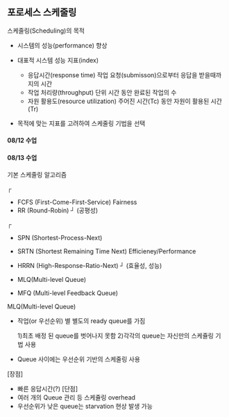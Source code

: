 ## 포로세스 스케줄링

스케줄링(Scheduling)의 목적

* 시스템의 성능(performance) 향상

* 대표적 시스템 성능 지표(index)
	* 응답시간(response time)
		작업 요청(submisson)으로부터 응답을 받을때까지의 시간
	* 작업 처리량(throughput)
		단위 시간 동안 완료된 작업의 수
	* 자원 활용도(resource utilization)
		주어진 시간(Tc) 동안 자원이 활용된 시간(Tr)

* 목적에 맞는 지표를 고려하여 스케줄링 기법을 선택



#### 08/12 수업
	

#### 08/13 수업

기본 스케줄링 알고리즘

┌
   * FCFS (First-Come-First-Service)             Fairness
   * RR (Round-Robin)			┘  	  (공평성)

┌
   * SPN (Shortest-Process-Next)
   * SRTN (Shortest Remaining Time Next)   	Efficieney/Performance
   * HRRN (High-Response-Ratio-Next)   ┘ 	(효율성, 성능)
								
* MLQ(Multi-level Queue)
* MFQ (Multi-level Feedback Queue)


MLQ(Multi-level Queue)

* 작업(or 우선순위) 별 별도의 ready queue를 가짐
	
	1)최초 배정 된 queue를 벗어나지 못함
	2)각각의 queue는 자신만의 스케쥴링 기법 사용

* Queue 사이에는 우선순위 기반의 스케줄링 사용

[장점]
  * 빠른 응답시간(?)
[단점]
  * 여러 개의 Queue 관리 등 스케쥴링 overhead
  * 우선순위가 낮은 queue는 starvation 현상 발생 가능
